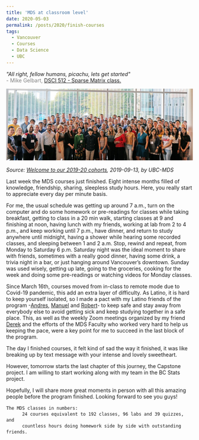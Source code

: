 ```yaml
---
title: 'MDS at classroom level'
date: 2020-05-03
permalink: /posts/2020/finish-courses
tags:
  - Vancouver
  - Courses
  - Data Science
  - UBC
---
```


<i>"All right, fellow humans, picachu, lets get started"</i>  
<span style="color:gray">- Mike Gelbart, </span>[DSCI 512 - Sparse Matrix class.](https://youtu.be/T5IYf5rvPfA)

<img src="/images/MDS_cohort_2019.jpeg" alt="cohort" />

*Source: [Welcome to our 2019-20 cohorts](https://masterdatascience.ubc.ca/student-success-stories/welcome-our-2019-20-cohorts?utm_campaign=mds%20r20%20mds%20new%20cohort%20blog&utm_medium=social&utm_source=linkedin), 2019-09-13, by UBC-MDS*  
  
Last week the MDS courses just finished. Eight intense months filled of knowledge, friendship, sharing, sleepless study hours. Here, you really start to appreciate every day per minute basis.  

For me, the usual schedule was getting up around 7 a.m., turn on the computer and do some homework or pre-readings for classes while taking breakfast, getting to class in a 20 min walk, starting classes at 9 and finishing at noon, having lunch with my friends, working at lab from 2 to 4 p.m., and keep working until 7 p.m., have dinner, and return to study anywhere until midnight, having a shower while hearing some recorded classes, and sleeping between 1 and 2 a.m.  Stop, rewind and repeat, from Monday to Saturday 6 p.m. Saturday night was the ideal moment to share with friends, sometimes with a really good dinner, having some drink, a trivia night in a bar, or just hanging around Vancouver’s downtown. Sunday was used wisely, getting up late, going to the groceries, cooking for the week and doing some pre-readings or watching videos for Monday classes.  

Since March 16th, courses moved from in-class to remote mode due to Covid-19 pandemic, this add an extra layer of difficulty. As Latino, it is hard to keep yourself isolated, so I made a pact with my Latino friends of the program -[Andres](https://github.com/apitta6), [Manuel](https://github.com/mmaldo28) and [Robert](https://github.com/rap12274)- to keep safe and stay away from everybody else to avoid getting sick and keep studying together in a safe place. This, as well as the weekly Zoom meetings organized by my friend [Derek](https://github.com/dkruszew) and the efforts of the MDS Faculty who worked very hard to help us keeping the pace, were a key point for me to succeed in the last block of the program.  

The day I finished courses, it felt kind of sad the way it finished, it was like breaking up by text message with your intense and lovely sweetheart.  

However, tomorrow starts the last chapter of this journey, the Capstone project. I am willing to start working along with my team in the BC Stats project.  

Hopefully, I will share more great moments in person with all this amazing people before the program finished. Looking forward to see you guys!  

```
The MDS classes in numbers:  
      24 courses equivalent to 192 classes, 96 labs and 39 quizzes, and  
      countless hours doing homework side by side with outstanding friends.
```
